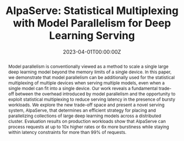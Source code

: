 ---
title: 'AlpaServe: Statistical Multiplexing with Model Parallelism for Deep Learning Serving'

authors:
  - Zhuohan Li
  - Lianmin Zheng
  - admin
  - Vincent Liu
  - Ying Sheng
  - Xin Jin
  - Yanping Huang
  - Zhifeng Chen
  - Hao Zhang
  - Joseph E. Gonzalez
  - Ion Stoica

author_notes:
  - 'Equal contribution'
  - 'Equal contribution'
  - 'Equal contribution'

date: "2023-04-01T00:00:00Z"
# doi: '10.48550/arXiv.2302.11665'

# Publication type.
# Legend: 0 = Uncategorized; 1 = Conference paper; 2 = Journal article;
# 3 = Preprint / Working Paper; 4 = Report; 5 = Book; 6 = Book section;
# 7 = Thesis; 8 = Patent
publication_types: ['1']

# Publication name and optional abbreviated publication name.
publication: In *17th USENIX Symposium on Operating Systems Design and Implementation* (CCF-A)
publication_short: In *OSDI 2023*

abstract: 'Model parallelism is conventionally viewed as a method to scale a single large deep learning model beyond the memory limits of a single device. In this paper, we demonstrate that model parallelism can be additionally used for the statistical multiplexing of multiple devices when serving multiple models, even when a single model can fit into a single device. Our work reveals a fundamental trade-off between the overhead introduced by model parallelism and the opportunity to exploit statistical multiplexing to reduce serving latency in the presence of bursty workloads. We explore the new trade-off space and present a novel serving system, AlpaServe, that determines an efficient strategy for placing and parallelizing collections of large deep learning models across a distributed cluster. Evaluation results on production workloads show that AlpaServe can process requests at up to 10x higher rates or 6x more burstiness while staying within latency constraints for more than 99% of requests.'

# Summary. An optional shortened abstract.
# tags: []

# Display this page in the Featured widget?
featured: true

# Custom links (uncomment lines below)
# links:
# - name: Custom Link
#   url: http://example.org
url_pdf: 'https://arxiv.org/pdf/2302.11665.pdf'
url_code: 'https://github.com/alpa-projects/mms'
url_dataset: ''
url_poster: ''
url_project: ''
url_slides: ''
url_source: ''
url_video: 'https://www.youtube.com/watch?v=k0fuwdkN4LA&t=1s'

# Featured image
# To use, add an image named `featured.jpg/png` to your page's folder.
# image:
#   caption: 'Image credit: [**Unsplash**](https://unsplash.com/photos/pLCdAaMFLTE)'
#   focal_point: ''
#   preview_only: false

# Associated Projects (optional).
#   Associate this publication with one or more of your projects.
#   Simply enter your project's folder or file name without extension.
#   E.g. `internal-project` references `content/project/internal-project/index.md`.
#   Otherwise, set `projects: []`.
# projects:
#   - example

# Slides (optional).
#   Associate this publication with Markdown slides.
#   Simply enter your slide deck's filename without extension.
#   E.g. `slides: "example"` references `content/slides/example/index.md`.
#   Otherwise, set `slides: ""`.
# slides: example
---